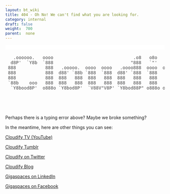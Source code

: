 ```yaml
---
layout: bt_wiki
title: 404 - Oh No! We can't find what you are looking for.
category: internal
draft: false
weight:  700
parent:  none
---
```


<html>
<head>
	<title>404 Document not found</title>
</head>
<body>
<h1 style="color: rgb(17, 17, 17); font-weight: normal; margin: 0px 0px 1.2em; padding: 0px; font-size: 1em; line-height: 1; text-align: center; font-family: Georgia, serif; background-color: rgb(255, 255, 255);">&nbsp;</h1>

<pre style="color: rgb(74, 74, 75); text-decoration: none;">
<a href="http://getcloudify.org/" style="color: rgb(74, 74, 75); text-decoration: none;" target="_blank">   .oooooo.   oooo                              .o8   o8o   .o88o.            
  d8P&#39;  `Y8b  `888                             &quot;888   `&quot;&#39;   888 `&quot;            
 888           888   .ooooo.  oooo  oooo   .oooo888  oooo  o888oo  oooo    ooo
 888           888  d88&#39; `88b `888  `888  d88&#39; `888  `888   888     `88.  .8&#39; 
 888           888  888   888  888   888  888   888   888   888      `88..8&#39;  
 `88b    ooo   888  888   888  888   888  888   888   888   888       `888&#39;   
  `Y8bood8P&#39;  o888o `Y8bod8P&#39;  `V88V&quot;V8P&#39; `Y8bod88P&quot; o888o o888o       .8&#39;    
                                                                   .o..P&#39;     
                                                                   `Y8P&#39;       </a></pre>

<div>&nbsp;</div>

<p>Perhaps there is a typing error above? Maybe we broke something?</p>

<p>In the meantime, here are other things you can see:</p>

<p><a href="https://www.youtube.com/user/cloudifysource">Cloudify TV (YouTube)</a></p>

<p><a href="http://cloudifysource.tumblr.com/">Cloudify Tumblr</a></p>

<p><a href="https://twitter.com/CloudifySource">Cloudify on Twitter</a></p>

<p><a href="http://getcloudify.org/blog/">Cloudify Blog</a></p>

<p><a href="https://www.linkedin.com/company/gigaspaces">Gigaspaces on LinkedIn</a></p>

<p><a href="http://www.facebook.com/GigaSpaces">Gigaspaces on Facebook</a></p>

</body>
</html>
